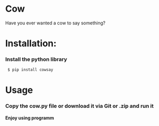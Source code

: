 # Cow
Have you ever wanted a cow to say something?

# Installation:
### Install the python library
```  $ pip install cowsay  ```

# Usage
### Copy the cow.py file or download it via Git or .zip and run it

#### Enjoy using programm
